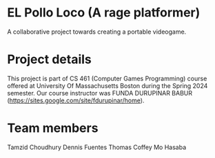 # EL Pollo Loco (A rage platformer)
A collaborative project towards creating a portable videogame.
# Project details
This project is part of CS 461 (Computer Games Programming) course offered at University Of Massachusetts Boston during the Spring 2024 semester. Our course instructor was FUNDA DURUPINAR BABUR (https://sites.google.com/site/fdurupinar/home).

# Team members
Tamzid Choudhury
Dennis Fuentes
Thomas Coffey
Mo Hasaba
